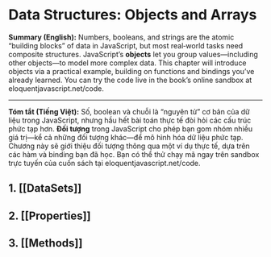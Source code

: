 # Data Structures: Objects and Arrays
**Summary (English):**
Numbers, booleans, and strings are the atomic “building blocks” of data in JavaScript, but most real‐world tasks need composite structures. JavaScript’s **objects** let you group values—including other objects—to model more complex data. This chapter will introduce objects via a practical example, building on functions and bindings you’ve already learned. You can try the code live in the book’s online sandbox at eloquentjavascript.net/code.

---

**Tóm tắt (Tiếng Việt):**
Số, boolean và chuỗi là “nguyên tử” cơ bản của dữ liệu trong JavaScript, nhưng hầu hết bài toán thực tế đòi hỏi các cấu trúc phức tạp hơn. **Đối tượng** trong JavaScript cho phép bạn gom nhóm nhiều giá trị—kể cả những đối tượng khác—để mô hình hóa dữ liệu phức tạp. Chương này sẽ giới thiệu đối tượng thông qua một ví dụ thực tế, dựa trên các hàm và binding bạn đã học. Bạn có thể thử chạy mã ngay trên sandbox trực tuyến của cuốn sách tại eloquentjavascript.net/code.

## 1. [[DataSets]]
## 2. [[Properties]]

## 3. [[Methods]]

